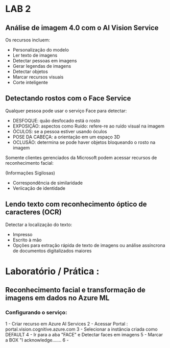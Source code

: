 # LAB 2

## Análise de imagem 4.0 com o AI Vision Service

Os recursos incluem:

* Personalização do modelo
* Ler texto de imagens
* Detectar pessoas em imagens
* Gerar legendas de imagens
* Detectar objetos
* Marcar recursos visuais
* Corte inteligente

## Detectando rostos com o Face Service

Qualquer pessoa pode usar o serviço Face para detectar:

* DESFOQUE: quão desfocado está o rosto
* EXPOSIÇÃO: aspectos como Ruído: refere-re ao ruído visual na imagem
* ÓCULOS: se a pessoa estiver usando óculos
* POSE DA CABEÇA: a orientação em um espaço 3D
* OCLUSÃO: determina se pode haver objetos bloqueando o rosto na imagem

Somente clientes gerenciados da Microsoft podem acessar recursos de reconhecimento facial:

(Informações Sigilosas)

* Correspondência de similaridade
* Veriicação de identidade

## Lendo texto com reconhecimento óptico de caracteres (OCR)

Detectar a localização do texto:

* Impresso
* Escrito à mão
* Opções para extração rápida de texto de imagens ou análise assíncrona de documentos digitalizados maiores

# Laboratório / Prática :

## Reconhecimento facial e transformação de imagens em dados no Azure ML

### Configurando o serviço: 

1 - Criar recurso em Azure AI Services
2 - Acessar Portal : portal.vision.cognitive.azure.com
3 - Selecionar a instância criada como DEFAULT
4 - Ir para a aba "FACE" e Detectar faces em imagens
5 - Marcar a BOX "I acknowledge.......
6 - 
